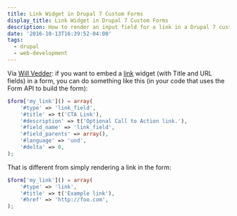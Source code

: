 ```yaml
---
title: Link Widget in Drupal 7 Custom Forms
display_title: Link Widget in Drupal 7 Custom Forms
description: How to render an input field for a link in a Drupal 7 custom form.
date: '2016-10-13T16:39:52-04:00'
tags:
  - drupal
  - web-development
---
```

Via [Will Vedder](https://willvedder.com): if you want to embed a [link](https://www.drupal.org/project/link) widget (with Title and URL fields) in a form, you can do something like this (in your code that uses the Form API to build the form):

```php
$form['my_link']() = array(
    '#type' => 'link_field',
    '#title' => t('CTA Link'),
    '#description' => t('Optional Call to Action link.'),
    '#field_name' => 'link_field',
    '#field_parents' => array(),
    '#language' => 'und',
    '#delta' => 0,
);

```

That is different from simply rendering a link in the form:

```php
$form['my_link']() = array(
    '#type' => 'link',
    '#title' => t('Example link'),
    '#href' => 'http://foo.com',
);

```
